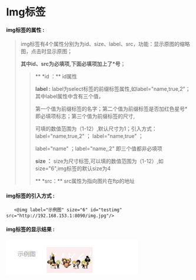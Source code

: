 # Img**标签**

#### img**标签的属性 :**

> img标签有4个属性分别为为id、size、label、src，功能：显示原图的缩略图，点击时显示原图；
>
> **其中id、src为必填项,下面必填项加上了\*号**；
>
> > ** \*id ：** id属性
> >
> > **label :** label为select标签的前缀标签属性,如label="name,true,2"；其中label属性中含有三个值，
> >
> > 第一个值为前缀标签的名字；第二个值为前缀标签是否加红色星号\*即必填项标志；第三个值为前缀标签的尺寸,
> >
> > 可填的数值范围为（1-12）,默认尺寸为1；引入方式：label="name,true,2" ； label="name,true" ；
> >
> > label="name" ；label="name,,2" 即三个值都非必填项
>>
> > **size ：** size为尺寸标签,可以填的数值范围为（1-12）,如size="6",img标签的默认size为4
> >
> > ** \*src：** src属性为指向图片在ftp的地址
#### img标签的引入方式 :

```
   <@img label="示例图" size="6" id="testimg" src="http://192.168.153.1:8090/img.jpg"/>
```

#### img标签的显示结果 :

![](/assets/img1.png)




